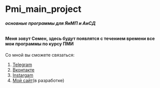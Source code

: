 Pmi_main_project
=====================
###### ***основные программы для ЯиМП и АиСД***

#### Меня зовут Семен, здесь будут появлятся с течением времени все мои программы по курсу ПМИ
Со мной вы сможете связаться:
1. [Telegram](https://tlgg.ru/princepepper)
2. [Вконтакте](https://vk.com/princepepper)
3. [Instargam](https://www.instagram.com/prince_pepper_official/?hl=ru)
4. [Мой сайт](https://www.ppts.website)(в разработке)
